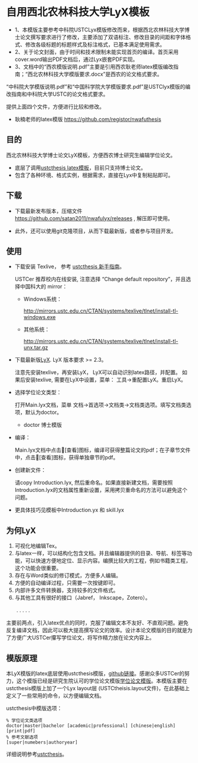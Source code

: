 # 自用西北农林科技大学LyX模板 #

* 1、本模版主要参考中科院USTCLyx模版修改而来，根据西北农林科技大学博士论文撰写要求进行了修改，主要添加了双语标注、修改目录的间距和字体格式、修改各级标题的标题样式及标注格式，已基本满足使用需求。
* 2、关于论文封面，由于时间和技术限制未能实现首页的编译。首页采用cover.word输出PDF文档后，通过Lyx嵌套PDF实现。
* 3、文档中的“西农模版说明.pdf”主要是引用西农耿老师latex模版编改指南；“西北农林科技大学模版要求.docx”是西农的论文格式要求。

“中科院大学模版说明.pdf”和“中国科学院大学模版要求.pdf”是USTClyx模版的编改指南和中科院大学USTC的论文格式要求。

提供上面四个文件，方便进行比较和修改。

* 耿楠老师的latex模版
https://github.com/registor/nwafuthesis



## 目的 ##

西北农林科技大学博士论文LyX模板，方便西农博士研究生编辑学位论文。

* 底层了调用[ustcthesis latex模板](https://github.com/ustctug/ustcthesis)，目前只支持博士论文。
* 包含了各种环境、格式实例，根据需求，直接在Lyx中复制粘贴即可。

## 下载 ##

* 下载最新发布版本，压缩文件 https://github.com/satan2011/nwafulyx/releases , 解压即可使用。

* 此外，还可以使用git克隆项目，从而下载最新版，或者参与项目开发。

  
## 使用 ##

* 下载安装 Texlive， 参考 [ustcthesis 新手指南](https://github.com/ustctug/ustcthesis/wiki/新手指南)。

  USTCer 推荐校内在线安装, 注意选择 “Change default repository”，并且选择中国科大的 mirror：

  * Windows系统：

     <http://mirrors.ustc.edu.cn/CTAN/systems/texlive/tlnet/install-tl-windows.exe>

  * 其他系统：

    <http://mirrors.ustc.edu.cn/CTAN/systems/texlive/tlnet/install-tl-unx.tar.gz>

* 下载最新版[LyX](https://www.lyx.org/Download). LyX 版本要求 >= 2.3。

  注意先安装texlive，再安装LyX， LyX可以自动识别latex路径，并配置。 如果后安装texlive, 需要在LyX中设置，菜单： 工具->重配置LyX。重启LyX。

* 选择学位论文类型：

  打开Main.lyx文档，菜单 文档->首选项->文档类->文档类选项。填写文档类选项，默认为doctor。

  * doctor	  博士模版


* 编译：

  Main.lyx文档中点击👀[查看]图标，编译可获得整篇论文的pdf；在子章节文件中，点击👀[查看]图标，获得单独章节的pdf。

* 创建新文件：

  请copy Introduction.lyx, 然后重命名。如果直接新建文档，需要按照Introduction.lyx的文档属性重新设置，采用拷贝重命名的方法可以避免这个问题。

* 更具体技巧见模板中Introduction.yx 和 skill.lyx


## 为何LyX 

1. 可视化地编辑Tex。
2. 与latex一样，可以结构化包含文档。并且编辑器提供的目录、导航、标签等功能，可以快速方便地定位、显示内容。编撰比较大的工程，例如书籍类工程， 这个功能会很重要。
3. 存在与Word类似的修订模式，方便多人编辑。
4. 方便的自动编译过程，只需要一次按键即可。
5. 内部许多文件转换器，支持较多的文件格式。
6. 与其他工具有很好的接口（Jabref， Inkscape，Zotero）。

　　. . . . . 

主要前两点，引入latex优点的同时，克服了编辑文本不友好、不直观问题。避免反复编译文档，因此可以极大提高撰写论文的效率。设计本论文模版的目的就是为了方便广大USTCer攥写学位论文，将写作精力放在论文内容上。

## 模版原理

本LyX模版的latex底层使用ustcthesis模版，[github链接](https://github.com/ustctug/ustcthesis)。感谢众多USTCer的努力，这个模版已经是研究生院认可的学位论文模版[学位论文模版](https://gradschool.ustc.edu.cn/ylb/xw.html)。本模版主要在ustcthesis模版上加了一个Lyx layout层 (USTCtheisis.layout文件)，在此基础上定义了一些常用的命令，以方便编辑文档。

ustcthesis中模版选项：

````
% 学位论文类选项
doctor|master|bachelor [academic|professional] [chinese|english] [print|pdf]
% 参考文献选项
[super|numebers|authoryear]
````

详细说明参考[ustcthesis](https://github.com/ustctug/ustcthesis)。
